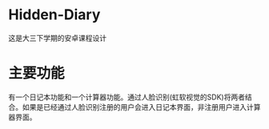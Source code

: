 # Hidden-Diary

这是大三下学期的安卓课程设计

# 主要功能

有一个日记本功能和一个计算器功能。通过人脸识别(虹软视觉的SDK)将两者结合。如果是已经通过人脸识别注册的用户会进入日记本界面，非注册用户进入计算器界面。
